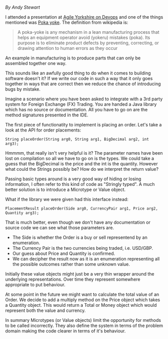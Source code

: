 *By Andy Stewart*

I attended a presentation at [Agile Yorkshire on Devops](http://www.leedsdevops.org.uk/post/76756623063/agile-yorkshire-presentation-11-02-2014-devops-101) and one of the things mentioned was [Poka yoke](http://en.wikipedia.org/wiki/Poka-yoke). The definition from wikipedia is:

> A poka-yoke is any mechanism in a lean manufacturing process that helps an equipment operator avoid (yokeru) mistakes (poka). Its purpose is to eliminate product defects by preventing, correcting, or drawing attention to human errors as they occur

An example in manufacturing is to produce parts that can only be assembled together one way. 

This sounds like an awfully good thing to do when it comes to building software doesn't it? If we write our code in such a way that it only goes together in ways that are correct then we reduce the chance of introducing bugs by mistake. 

Imagine a scenario where you have been asked to integrate with a 3rd party system for Foreign Exchange (FX) Trading. You are handed a Java library which has no source or documentation. All you have to go on are the method signatures presented in the IDE. 

The first piece of functionatity to implement is placing an order. Let's take a look at the API for order placements:

    String placeOrder(String arg0, String arg1, BigDecimal arg2, int arg3);

Hmmmm, that really isn't very helpful is it? The parameter names have been lost on compilation so all we have to go on is the types. We could take a guess that the BigDecimal is the price and the int is the quantity. However what could the Strings possibly be? How do we interpret the return value?

Passing basic types around is a very good way of hiding or losing information, I often refer to this kind of code as "Stringly typed". A much better solution is to introduce a Microtype or Value object. 

What if the library we were given had this interface instead:

    PlacementResult placeOrder(Side arg0, CurrencyPair arg1, Price arg2, Quantity arg3);
    
That is much better, even though we don't have any documentation or source code we can see what those parameters are. 

* The Side is whether the Order is a buy or sell representend by an enumeration. 
* The Currency Pair is the two currencies being traded, i.e. USD/GBP.
* Our guess about Price and Quantity is confirmed. 
* We can decipher the result now as it is an enumeration representing all the possible outcomes rather than some unknown value.

Initially these value objects might just be a very thin wrapper around the underlying representations. Over time they represent somewhere appropriate to put behaviour. 

At some point in the future we might want to calculate the total value of an Order.  We decide to add a multiply method on the Price object which takes a Quantity object. This would return a Total or Money object which would represent both the value and currency. 

In summary Microtypes (or Value objects) limit the opportunity for methods to be called incorrectly. They also define the system in terms of the problem domain making the code clearer in terms of it's behaviour. 
